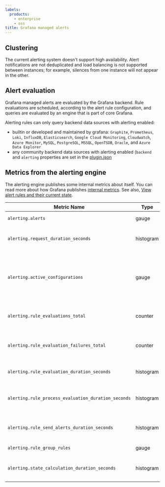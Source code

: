 ```yaml
---
labels:
  products:
    - enterprise
    - oss
title: Grafana managed alerts
---
```


## Clustering

The current alerting system doesn't support high availability. Alert notifications are not deduplicated and load balancing is not supported between instances; for example, silences from one instance will not appear in the other.

## Alert evaluation

Grafana managed alerts are evaluated by the Grafana backend. Rule evaluations are scheduled, according to the alert rule configuration, and queries are evaluated by an engine that is part of core Grafana.

Alerting rules can only query backend data sources with alerting enabled:

- builtin or developed and maintained by grafana: `Graphite`, `Prometheus`, `Loki`, `InfluxDB`, `Elasticsearch`,
  `Google Cloud Monitoring`, `Cloudwatch`, `Azure Monitor`, `MySQL`, `PostgreSQL`, `MSSQL`, `OpenTSDB`, `Oracle`, and `Azure Data Explorer`
- any community backend data sources with alerting enabled (`backend` and `alerting` properties are set in the [plugin.json](https://grafana.com/developers/plugin-tools/reference/plugin-json)

## Metrics from the alerting engine

The alerting engine publishes some internal metrics about itself. You can read more about how Grafana publishes [internal metrics](/docs/grafana/<GRAFANA_VERSION>/setup-grafana/set-up-grafana-monitoring/). See also, [View alert rules and their current state](/docs/grafana/<GRAFANA_VERSION>/alerting/fundamentals/state-and-health/).

| Metric Name                                         | Type      | Description                                                                              |
| --------------------------------------------------- | --------- | ---------------------------------------------------------------------------------------- |
| `alerting.alerts`                                   | gauge     | How many alerts by state                                                                 |
| `alerting.request_duration_seconds`                 | histogram | Histogram of requests to the Alerting API                                                |
| `alerting.active_configurations`                    | gauge     | The number of active, non default alertmanager configurations for grafana managed alerts |
| `alerting.rule_evaluations_total`                   | counter   | The total number of rule evaluations                                                     |
| `alerting.rule_evaluation_failures_total`           | counter   | The total number of rule evaluation failures                                             |
| `alerting.rule_evaluation_duration_seconds`         | histogram | The time to evaluate a rule                                                              |
| `alerting.rule_process_evaluation_duration_seconds` | histogram | The time to process the evaluation results for a rule                                    |
| `alerting.rule_send_alerts_duration_seconds`        | histogram | The time to send the alerts to Alertmanager                                              |
| `alerting.rule_group_rules`                         | gauge     | The number of rules                                                                      |
| `alerting.state_calculation_duration_seconds`       | histogram | The duration of calculation of a single state                                            |
